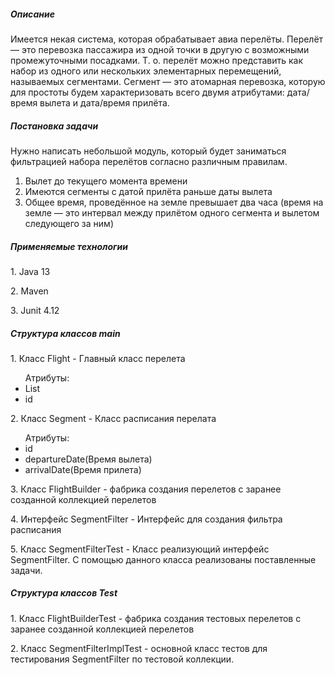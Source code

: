 <h5> Описание </h5>
<p> Имеется некая система, которая обрабатывает авиа перелёты. Перелёт — это перевозка
пассажира из одной точки в другую с возможными промежуточными посадками. Т. о. перелёт
можно представить как набор из одного или нескольких элементарных перемещений,
называемых сегментами. Сегмент — это атомарная перевозка, которую для простоты будем
характеризовать всего двумя атрибутами: дата/время вылета и дата/время прилёта.</p>

<h5> Постановка задачи </h5>
    <p>Нужно написать небольшой модуль, который будет заниматься фильтрацией набора
перелётов согласно различным правилам. </p>

1. Вылет до текущего момента времени
2. Имеются сегменты с датой прилёта раньше даты вылета
3. Общее время, проведённое на земле превышает два часа (время на земле — это интервал
    между прилётом одного сегмента и вылетом следующего за ним)
    
<h5> Применяемые технологии </h5>    
<p> 1. Java 13 </p>
<p> 2. Maven </p>
<p> 3. Junit 4.12 </p>

<h5> Структура классов main </h5>
<p>1. Класс Flight - Главный класс перелета </p> 
     <ul>Атрибуты:  
      <li> List<Segment> </li>
      <li> id </li>
      </ul>
      </ul>
<p>2. Класс Segment - Класс расписания перелата </p>
     <ul> Атрибуты: 
    <li> id </li>
    <li> departureDate(Время вылета) </li>
    <li> arrivalDate(Время прилета) </li>
  </ul> </ul>
<p>3. Класс FlightBuilder - фабрика создания перелетов c заранее созданной коллекцией перелетов</p>
<p>4. Интерфейс SegmentFilter -  Интерфейс для создания фильтра расписания</p>
<p>5. Класс SegmentFilterTest - Класс реализующий интерфейс SegmentFilter. C помощью данного класса реализованы поставленные задачи. </p>

<h5> Структура классов Test </h5>
<p>1. Класс FlightBuilderTest - фабрика создания тестовых перелетов c заранее созданной коллекцией перелетов </p>
<p>2. Класс SegmentFilterImplTest - основной класс тестов для тестирования SegmentFilter по тестовой коллекции.</p>
